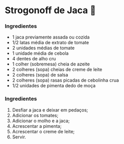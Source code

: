 # Strogonoff de Jaca :pear:

### Ingredientes

- 1 jaca previamente assada ou cozida
- 1/2 latas média de extrato de tomate
- 2 unidades médias de tomate
- 1 unidade média de cebola
- 4 dentes de alho cru
- 1 colher (sobremesa) cheia de azeite
- 2 colheres (sopa) cheias de creme de leite
- 2 colheres (sopa) de salsa
- 2 colheres (sopa) rasas picadas de cebolinha crua
- 1/2 unidades de pimenta dedo de moça



### Ingredientes

1. Desfiar a jaca e deixar em pedaços;
2.  Adicionar os tomates;
3.  Adicionar o molho e a jaca; 
4. Acrescentar a pimenta;
5. Acrescentar o creme de leite;
6. Servir.

